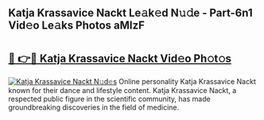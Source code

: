 ## Katja Krassavice Nackt Le𝚊k𝚎d N𝚞𝚍e - Part-6n1 Vid𝚎o Le𝚊ks Photos aMIzF

# <h2><a href="http://fbag1h.evod.top/?m=Katja+Krassavice+Nackt">🔗 👉🔴 Katja Krassavice Nackt Vid𝚎o Ph𝚘t𝚘s</a></h2>

[![Katja Krassavice Nackt N𝚞d𝚎s](https://i.imgur.com/8V9OHl7.gif)](http://fbag1h.evod.top/?m=Katja+Krassavice+Nackt)
Online personality Katja Krassavice Nackt known for their dance and lifestyle content. Katja Krassavice Nackt, a respected public figure in the scientific community, has made groundbreaking discoveries in the field of medicine. 
